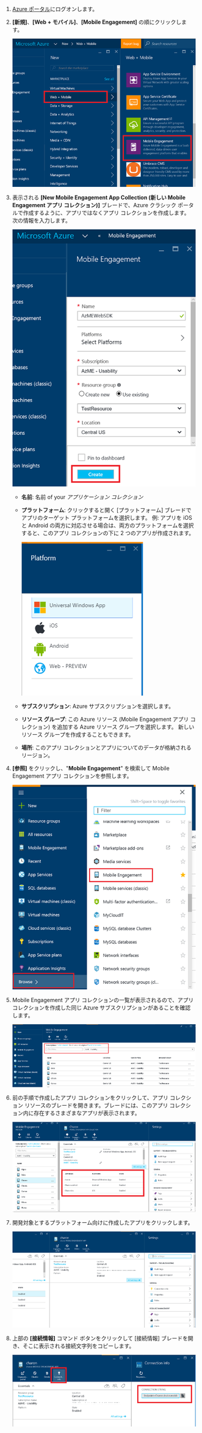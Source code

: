 
1. [Azure ポータル](https://portal.azure.com)にログオンします。
2. **[新規]**、**[Web + モバイル]**、**[Mobile Engagement]** の順にクリックします。
   
    ![](./media/mobile-engagement-create-app-in-portal-new/browse-azme-extension.png)
3. 表示される **[New Mobile Engagement App Collection (新しい Mobile Engagement アプリ コレクション)]** ブレードで、Azure クラシック ポータルで作成するように、アプリではなくアプリ コレクションを作成します。 次の情報を入力します。
   
    ![](./media/mobile-engagement-create-app-in-portal-new/new-azme-app.png)
   
   * **名前**: 名前 of your *アプリケーション コレクション* 
   * **プラットフォーム**: クリックすると開く [プラットフォーム] ブレードでアプリのターゲット プラットフォームを選択します。 例: アプリを iOS と Android の両方に対応させる場合は、両方のプラットフォームを選択すると、このアプリ コレクションの下に 2 つのアプリが作成されます。 
     
      ![](./media/mobile-engagement-create-app-in-portal-new/choose-platform.png)
   * **サブスクリプション**: Azure サブスクリプションを選択します。 
   * **リソース グループ**: この Azure リソース (Mobile Engagement アプリ コレクション) を追加する Azure リソース グループを選択します。 新しいリソース グループを作成することもできます。  
   * **場所**: このアプリ コレクションとアプリについてのデータが格納されるリージョン。
4. **[参照]** をクリックし、"**Mobile Engagement**" を検索して Mobile Engagement アプリ コレクションを参照します。
   
    ![](./media/mobile-engagement-create-app-in-portal-new/browse-mobile-engagement-menu.png)
5. Mobile Engagement アプリ コレクションの一覧が表示されるので、アプリ コレクションを作成した同じ Azure サブスクリプションがあることを確認します。
   
    ![](./media/mobile-engagement-create-app-in-portal-new/browse-mobile-engagement.png)
6. 前の手順で作成したアプリ コレクションをクリックして、アプリ コレクション リソースのブレードを開きます。ブレードには、このアプリ コレクション内に存在するさまざまなアプリが表示されます。 
   
    ![](./media/mobile-engagement-create-app-in-portal-new/mobile-engagement-app-collection.png)
7. 開発対象とするプラットフォーム向けに作成したアプリをクリックします。 
   
    ![](./media/mobile-engagement-create-app-in-portal-new/mobile-engagement-app.png)
8. 上部の **[接続情報]** コマンド ボタンをクリックして [接続情報] ブレードを開き、そこに表示される接続文字列をコピーします。 
   
    ![](./media/mobile-engagement-create-app-in-portal-new/app-connection-info.png)



<!--HONumber=Nov16_HO2-->


